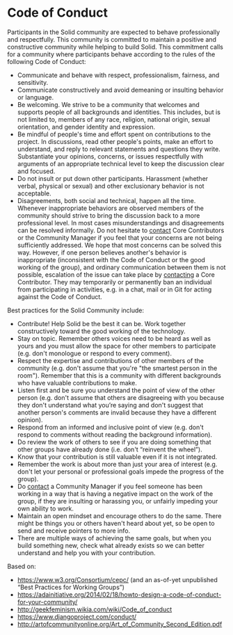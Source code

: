# Code of Conduct

Participants in the Solid community are expected to behave professionally and
respectfully. This community is committed to maintain a positive and
constructive community while helping to build Solid. This commitment calls for a
community where participants behave according to the rules of the following Code
of Conduct:

- Communicate and behave with respect, professionalism, fairness, and
sensitivity.
- Communicate constructively and avoid demeaning or insulting behavior or
language.
- Be welcoming. We strive to be a community that welcomes and supports people of
all backgrounds and identities. This includes, but is not limited to, members of
any race, religion, national origin, sexual orientation, and gender identity and
expression.
- Be mindful of people's time and effort spent on contributions to the project.
In discussions, read other people's points, make an effort to understand,
and reply to relevant statements and questions they write.
Substantiate your opinions, concerns, or issues respectfully with arguments
of an appropriate technical level to keep the discussion clear and focused.
- Do not insult or put down other participants. Harassment (whether verbal,
physical or sexual) and other exclusionary behavior is not acceptable.
- Disagreements, both social and technical, happen all the time. Whenever
inappropriate behaviors are observed members of the community should strive to
bring the discussion back to a more professional level. In most cases
misunderstandings and disagreements can be resolved informally. Do not hesitate
to [contact](solid-team.md) Core Contributors or the Community Manager if you feel that your
concerns are not being sufficiently addressed. We hope that most concerns can be
solved this way. However, if one person believes another's behavior is
inappropriate (inconsistent with the Code of Conduct or the good working of the
group), and ordinary communication between them is not possible, escalation of
the issue can take place by [contacting](solid-team.md) a Core Contributor. They may temporarily
or permanently ban an individual from participating in activities, e.g. in a
chat, mail or in Git for acting against the Code of Conduct.

Best practices for the Solid Community include:

- Contribute! Help Solid be the best it can be. Work together constructively
toward the good working of the technology.
- Stay on topic. Remember others voices need to be heard as well as yours and
you must allow the space for other members to participate (e.g. don't monologue
or respond to every comment).
- Respect the expertise and contributions of other members of the community
(e.g. don't assume that you're "the smartest person in the room"). Remember
that this is a community with different backgrounds who have valuable
contributions to make.
- Listen first and be sure you understand the point of view of the other person
(e.g. don't assume that others are disagreeing with you because they don't
understand what you’re saying and don't suggest that another person's comments
are invalid because they have a different opinion).
- Respond from an informed and inclusive point of view (e.g. don't respond to
comments without reading the background information).
- Do review the work of others to see if you are doing something that other
groups have already done (i.e. don't “reinvent the wheel”).
- Know that your contribution is still valuable even if it is not integrated.
- Remember the work is about more than just your area of interest (e.g. don't
let your personal or professional goals impede the progress of the group).
- Do [contact](solid-team.md) a Community Manager if you feel someone has been working in a way
that is having a negative impact on the work of the group, if they are insulting
or harassing you, or unfairly impeding your own ability to work.
- Maintain an open mindset and encourage others to do the same. There might be
things you or others haven't heard about yet, so be open to send and receive
pointers to more info.
- There are multiple ways of achieving the same goals, but when you build
something new, check what already exists so we can better understand and help
you with your contribution.

Based on:
- https://www.w3.org/Consortium/cepc/  (and an as-of-yet unpublished “Best
  Practices for Working Groups”)
- https://adainitiative.org/2014/02/18/howto-design-a-code-of-conduct-for-your-community/
- http://geekfeminism.wikia.com/wiki/Code_of_conduct
- https://www.djangoproject.com/conduct/
- http://artofcommunityonline.org/Art_of_Community_Second_Edition.pdf

